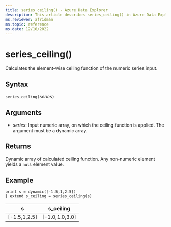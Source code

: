 ```yaml
---
title: series_ceiling() - Azure Data Explorer
description: This article describes series_ceiling() in Azure Data Explorer.
ms.reviewer: afridman
ms.topic: reference
ms.date: 12/10/2022
---
```

# series_ceiling()

Calculates the element-wise ceiling function of the numeric series input.

## Syntax

`series_ceiling(`*series*`)`

## Arguments

* *series*: Input numeric array, on which the ceiling function is applied. The argument must be a dynamic array.

## Returns

Dynamic array of calculated ceiling function. Any non-numeric element yields a `null` element value.

## Example

<!-- csl: https://help.kusto.windows.net/Samples -->
```kusto
print s = dynamic([-1.5,1,2.5])
| extend s_ceiling = series_ceiling(s)
```

|s|s_ceiling|
|---|---|
|[-1.5,1,2.5]|[-1.0,1.0,3.0]|